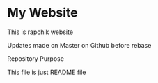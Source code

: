 # My Website

This is rapchik website

Updates made on Master on Github before rebase

Repository Purpose

This file is just README file

